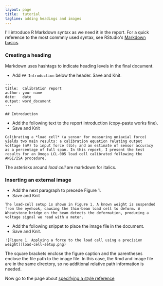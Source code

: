 ```yaml
---
layout: page
title:  tutorial
tagline: adding headings and images
---
```


I'll introduce R Markdown syntax as we need it in the report. For a quick reference to the most commnly used syntax, see RStudio's  [Markdown basics](http://rmarkdown.rstudio.com/authoring_basics.html). 

### Creating a heading 

Markdown uses hashtags to indicate heading levels in the final document. 

- Add `## Introduction` below the header. Save and Knit. 

```
---
title:  Calibration report
author: your name
date:   date
output: word_document
---

## Introduction

```

- Add the following text to the report introduction (copy-paste works fine). 
- Save and Knit 

<pre><code>Calibrating a *load cell* (a sensor for measuring uniaxial force) yields two main results: a calibration equation relating output voltage (mV) to input force (lb); and an estimate of sensor accuracy as a percentage of full span. In this report, I present the test results for an Omega LCL-005 load cell calibrated following the ANSI/ISA procedure.
</code></pre>

The asterisks around *load cell* are markdown for italics. 

### Inserting an external image

- Add the next paragraph to precede Figure 1. 
- Save and Knit 

<pre><code>The load-cell setup is shown in Figure 1. A known weight is suspended from the eyehook, causing the thin-beam load cell to deform. A Wheatstone bridge on the beam detects the deformation, producing a voltage signal we read with a meter. 
</code></pre>

- Add the following snippet to place the image file in the document. 
- Save and Knit. 

```
![Figure 1. Applying a force to the load cell using a precision weight](load-cell-setup.png)
```
The square brackets enclose the figure caption and the parentheses enclose the file path to the image file. In this case, the Rmd and image file are in the same directory, so no additional relative path information is needed. 


Now go to the page about [specifying a style reference](style-reference.html)











